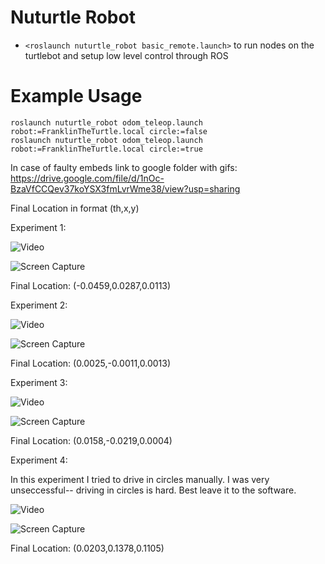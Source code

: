 # Nuturtle Robot
* `<roslaunch nuturtle_robot basic_remote.launch>` to run nodes on the turtlebot
and setup low level control through ROS
# Example Usage
```
roslaunch nuturtle_robot odom_teleop.launch robot:=FranklinTheTurtle.local circle:=false
roslaunch nuturtle_robot odom_teleop.launch robot:=FranklinTheTurtle.local circle:=true
```

In case of faulty embeds link to google folder with gifs: 
https://drive.google.com/file/d/1nOc-BzaVfCCQev37koYSX3fmLvrWme38/view?usp=sharing

Final Location in format (th,x,y)

Experiment 1:

![Video](https://drive.google.com/uc?export=view&id=1KDQdL42oxz6DSxhZ3_OX4sjWGxMZu_dl)

![Screen Capture](https://drive.google.com/uc?export=view&id=1U-PW0LDYVcQC6YnxOTa1a93SxeG1S2ds)


Final Location: (-0.0459,0.0287,0.0113)


Experiment 2:

![Video](https://drive.google.com/uc?export=view&id=1L2w76aoJRhgfUcVFXyzWBRBePrsNfkvL)

![Screen Capture](https://drive.google.com/uc?export=view&id=1RcUBjRK_J_VyxNtB4ZMG0LOEKA5v0ss7)

Final Location: (0.0025,-0.0011,0.0013)


Experiment 3:

![Video](https://drive.google.com/uc?export=view&id=1nOc-BzaVfCCQev37koYSX3fmLvrWme38)

![Screen Capture](https://drive.google.com/uc?export=view&id=17JNR4s0pC8VR8kCKUkX7Bvw5-gIqXRyo)

Final Location: (0.0158,-0.0219,0.0004)


Experiment 4:

In this experiment I tried to drive in circles manually. I was very unseccessful-- driving in circles is hard.
Best leave it to the software.

![Video](https://drive.google.com/uc?export=view&id=1e6_uEF-2goA1eQsf5_WwahHlRK5Qhz2Y)

![Screen Capture](https://drive.google.com/uc?export=view&id=1Jnu0Mzg6Y9QURchKUGiaHaDI5FIF9TyQ)

Final Location: (0.0203,0.1378,0.1105)
